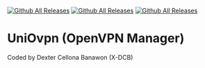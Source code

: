 [![Github All Releases](https://img.shields.io/github/downloads/X-DCB/UniOvpn)]()
[![Github All Releases](https://img.shields.io/github/issues/X-DCB/UniOvpn)]()
[![Github All Releases](https://img.shields.io/github/stars/X-DCB/UniOvpn)]()
# UniOvpn (OpenVPN Manager)
Coded by Dexter Cellona Banawon (X-DCB)
